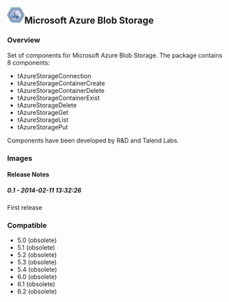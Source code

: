 ## <img src='./logo.jpg' width='40' height='40'>Microsoft Azure Blob Storage

### Overview
Set of components for Microsoft Azure Blob Storage. The package contains 8 components:

- tAzureStorageConnection
- tAzureStorageContainerCreate
- tAzureStorageContainerDelete
- tAzureStorageContainerExist
- tAzureStorageDelete
- tAzureStorageGet
- tAzureStorageList
- tAzureStoragePut

Components have been developed by R&D and Talend Labs.
### Images




#### Release Notes

##### 0.1 - 2014-02-11 13:32:26
First release
### Compatible
 -  5.0 (obsolete)
 -   5.1 (obsolete)
 -   5.2 (obsolete)
 -   5.3 (obsolete)
 -   5.4 (obsolete)
 -   6.0 (obsolete)
 -   6.1 (obsolete)
 -   6.2 (obsolete)